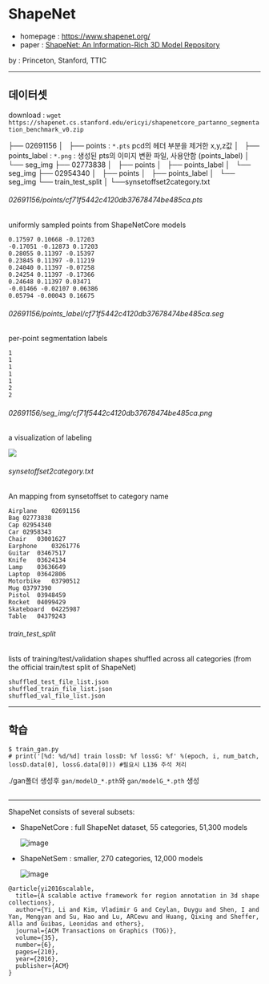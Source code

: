 # ShapeNet 

- homepage : https://www.shapenet.org/
- paper : [ShapeNet: An Information-Rich 3D Model Repository](http://shapenet.cs.stanford.edu/shapenet/obj-zip/ShapeNetCore.v2-old/shapenet/tex/TechnicalReport/main.pdf)

by : Princeton, Stanford, TTIC

---

## 데이터셋 

download : `wget https://shapenet.cs.stanford.edu/ericyi/shapenetcore_partanno_segmentation_benchmark_v0.zip`


├── 02691156
│   ├── points : `*.pts`  pcd의 헤더 부분을 제거한 x,y,z값
│   ├── points_label : `*.png` : 생성된 pts의 이미지 변환 파일, 사용안함 (points_label)
│   └── seg_img 
├── 02773838
│   ├── points
│   ├── points_label
│   └── seg_img
├── 02954340
│   ├── points
│   ├── points_label
│   └── seg_img
└── train_test_split
│
└──synsetoffset2category.txt 



###### 02691156/points/cf71f5442c4120db37678474be485ca.pts

uniformly sampled points from ShapeNetCore models

```
0.17597 0.10668 -0.17203
-0.17051 -0.12873 0.17203
0.28055 0.11397 -0.15397
0.23845 0.11397 -0.11219
0.24040 0.11397 -0.07258
0.24254 0.11397 -0.17366
0.24648 0.11397 0.03471
-0.01466 -0.02107 0.06386
0.05794 -0.00043 0.16675
```

###### 02691156/points_label/cf71f5442c4120db37678474be485ca.seg

per-point segmentation labels

```
1
1
1
1
1
2
2
```

###### 02691156/seg_img/cf71f5442c4120db37678474be485ca.png

a visualization of labeling

![](https://i.imgur.com/LJy8Gvs.png)


###### synsetoffset2category.txt

An mapping from synsetoffset to category name

```
Airplane	02691156
Bag	02773838
Cap	02954340
Car	02958343
Chair	03001627
Earphone	03261776
Guitar	03467517
Knife	03624134
Lamp	03636649
Laptop	03642806
Motorbike	03790512
Mug	03797390
Pistol	03948459
Rocket	04099429
Skateboard	04225987
Table	04379243

```

###### train_test_split

lists of training/test/validation shapes shuffled across all categories (from the official train/test split of ShapeNet)

```
shuffled_test_file_list.json  
shuffled_train_file_list.json  
shuffled_val_file_list.json
```

---

## 학습 
```
$ train_gan.py 
# print('[%d: %d/%d] train lossD: %f lossG: %f' %(epoch, i, num_batch, lossD.data[0], lossG.data[0])) #필요시 L136 주석 처리 
```

./gan폴더 생성후 `gan/modelD_*.pth`와 `gan/modelG_*.pth` 생성 


##

---

ShapeNet consists of several subsets:


- ShapeNetCore : full ShapeNet dataset, 55  categories, 51,300 models

  ![image](https://user-images.githubusercontent.com/28984716/49871420-12c6b180-fdcb-11e8-84fa-c7d78896cff1.png)


- ShapeNetSem : smaller, 270 categories, 12,000 models


  ![image](https://user-images.githubusercontent.com/28984716/49871446-2540eb00-fdcb-11e8-8f85-28e856f84cb6.png)

```
@article{yi2016scalable,
  title={A scalable active framework for region annotation in 3d shape collections},
  author={Yi, Li and Kim, Vladimir G and Ceylan, Duygu and Shen, I and Yan, Mengyan and Su, Hao and Lu, ARCewu and Huang, Qixing and Sheffer, Alla and Guibas, Leonidas and others},
  journal={ACM Transactions on Graphics (TOG)},
  volume={35},
  number={6},
  pages={210},
  year={2016},
  publisher={ACM}
}
```
